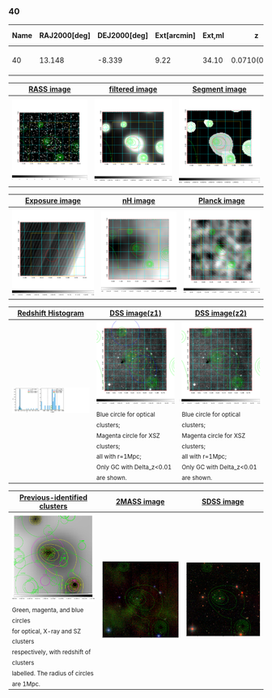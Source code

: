 <div STYLE="page-break-after: always;"></div>

### 40

|Name|RAJ2000[deg]|DEJ2000[deg] |Ext[arcmin]| Ext,ml | z | z_src| C|GC(XSZ,Delta_z<0.01)| GC(OPT,Delta_z<0.01)|GC| R_sig[arcmin] | R500[arcmin] | R500[Mpc]| CRsig[c/s] | CR500[c/s] |L500[1E44 erg/s]|F500[1E-12 erg/s/cm^2]| M500[1E14 Msun]|Tx[keV]|Cnt_sig|Beta|Rc[arcmin]|Comment|Alias|
|---|---|---|---|---|---|------|---|--------|---------|----------|---|---|---|---|---|---|---|---|---|---|---|---|---|---|
|40| 13.148| -8.339| 9.22| 34.10| 0.0710(0.006)| z1, z_xsz| B| F20| -| F20, N, W| 28.650| 8.754| 0.711| 0.131(0.058)| 0.118(0.052)| 0.247(0.123)| 2.009(1.005)| 1.09(0.28)| 2.31(0.37)| 85.1| 0.724(-0.142+0.174)| 7.644(-2.384+2.480)| -| t420|

|[RASS image](../image/40/40_img.pdf)|[filtered image](../image/40/40_fil.pdf)|[Segment image](../image/40/40_seg.pdf)|
|-------------------|--------------------|-------------------|
| <img src="../image/40/40_img.png" width="300">  | <img src="../image/40/40_fil.png" width="300">   | <img src="../image/40/40_seg.png" width="300">  |

|[Exposure image](../image/40/40_mex.pdf)| [nH image](../image/40/40_nh.pdf)| [Planck image](../image/40/40_p.pdf)|
|-------------------|--------------------|-------------------|
|<img src="../image/40/40_mex.png" width="300">   | <img src="../image/40/40_nh.png" width="300">    | <img src="../image/40/40_p.png" width="300"> |

|[Redshift Histogram](../image/40/40_zg.pdf) | [DSS image(z1)](../image/40/40_dss_z1.pdf)      |  [DSS image(z2)](../image/40/40_dss_z2.pdf)    |
|-------------------|--------------------|-------------------|
|<img src="../image/40/40_zg.png" width="300"> |<img src="../image/40/40_dss_z1.png" width="300"> <sub><br>Blue circle for optical clusters; <br>Magenta circle for XSZ clusters; <br>all with r=1Mpc; <br>Only GC with Delta_z<0.01 are shown. </sub>| <img src="../image/40/40_dss_z2.png" width="300"><sub><br>Blue circle for optical clusters; <br>Magenta circle for XSZ clusters; <br>all with r=1Mpc; <br>Only GC with Delta_z<0.01 are shown. </sub> |

|[Previous-identified clusters](../image/40/40_gc.pdf) | [2MASS image](../image/40/40_2mass.pdf)      |[SDSS image](../image/40/40_sdss.pdf)   |
|-------------------|-------------------|-------------------|
|<img src=../image/40/40_gc.png width="300"> <br><sub>Green, magenta, and blue circles <br>for optical, X-ray and SZ clusters <br>respectively, with redshift of clusters <br>labelled. The radius of circles <br>are 1Mpc.</sub>|<img src="../image/40/40_2mass.png" width="300">  | <img src="../image/40/40_sdss.png" width="300">  |




